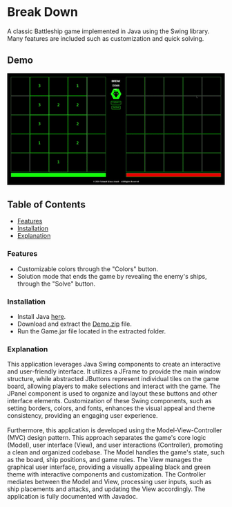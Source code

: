 # Break Down
A classic Battleship game implemented in Java using the Swing library. Many features are included such as customization and quick solving.<br>
## Demo 
![Gameplay GIF](Demo.gif)
## Table of Contents
- [Features](#features)
- [Installation](#installation)  
- [Explanation](#explanation)  </li>
<a name="features"/></a>
### Features
- Customizable colors through the "Colors" button.
- Solution mode that ends the game by revealing the enemy's ships, through the "Solve" button.
<a name="installation"/></a>
### Installation
- Install Java <a href="https://www.java.com/en/download/help/download_options.html" target="_blank">here</a>.
- Download and extract the [Demo.zip](Demo.zip) file.
- Run the Game.jar file located in the extracted folder.
<a name="explanation"/></a>
### Explanation
This application leverages Java Swing components to create an interactive and user-friendly interface. It utilizes a JFrame to provide the main window structure, while abstracted JButtons represent individual tiles on the game board, allowing players to make selections and interact with the game. The JPanel component is used to organize and layout these buttons and other interface elements. Customization of these Swing components, such as setting borders, colors, and fonts, enhances the visual appeal and theme consistency, providing an engaging user experience.
<br><br>
Furthermore, this application is developed using the Model-View-Controller (MVC) design pattern. This approach separates the game's core logic (Model), user interface (View), and user interactions (Controller), promoting a clean and organized codebase. The Model handles the game's state, such as the board, ship positions, and game rules. The View manages the graphical user interface, providing a visually appealing black and green theme with interactive components and customization. The Controller mediates between the Model and View, processing user inputs, such as ship placements and attacks, and updating the View accordingly. The application is fully documented with Javadoc.
